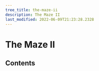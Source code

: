```yaml
---
tree_title: the-maze-ii
description: The Maze II
last_modified: 2022-06-09T21:23:28.2328
---
```


# The Maze II

## Contents
